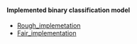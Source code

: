 #### Implemented binary classification model
- [Rough_implemetation](https://colab.research.google.com/drive/1hfhBt6zP-HokMvw3Mr4HInDVL5qs2c8_?usp=sharing)
- [Fair_implementation](https://colab.research.google.com/drive/1aMG52y1arGzld4I5rrbB7yC1-JvMUzsM?usp=sharing)


